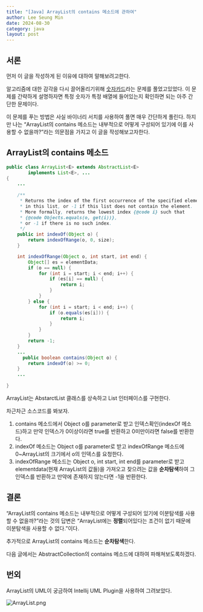 ```yaml
---
title: "[Java] ArrayList의 contains 메소드에 관하여"
author: Lee Seung Min
date: 2024-08-30
category: java
layout: post
---
```

## 서론

먼저 이 글을 작성하게 된 이유에 대하여 말해보려고한다.

알고리즘에 대한 감각을 다시 끌어올리기위해 [숫자카드]([https://www.acmicpc.net/problem/10815](https://www.acmicpc.net/problem/10815))라는 문제를 풀었고있었다. 이 문제를 간략하게 설명하자면 특정 숫자가 특정 배열에 들어있는지 확인하면 되는 아주 간단한 문제이다.

이 문제를 푸는 방법은 사실 바이너리 서치를 사용하여 풀면 매우 간단하게 풀린다. 하지만 나는 “ArrayList의 contains 메소드는 내부적으로 어떻게 구성되어 있기에 이를 사용할 수 없을까?”라는 의문점을 가지고 이 글을 작성해보고자한다.

## ArrayList의 contains 메소드

```java
public class ArrayList<E> extends AbstractList<E>
        implements List<E>, ...
{
    ...
    
    /**
     * Returns the index of the first occurrence of the specified element
     * in this list, or -1 if this list does not contain the element.
     * More formally, returns the lowest index {@code i} such that
     * {@code Objects.equals(o, get(i))},
     * or -1 if there is no such index.
     */
    public int indexOf(Object o) {
        return indexOfRange(o, 0, size);
    }

    int indexOfRange(Object o, int start, int end) {
        Object[] es = elementData;
        if (o == null) {
            for (int i = start; i < end; i++) {
                if (es[i] == null) {
                    return i;
                }
            }
        } else {
            for (int i = start; i < end; i++) {
                if (o.equals(es[i])) {
                    return i;
                }
            }
        }
        return -1;
    }
    ...
	  public boolean contains(Object o) {
        return indexOf(o) >= 0;
    }
    ...
    
}
```

ArrayList는 AbstarctList 클래스를 상속하고 List 인터페이스를 구현한다.

차근차근 소스코드를 봐보자.

1. contains 메소드에서 Object o를 parameter로 받고 인덱스확인(indexOf 메소드)하고 만약 인덱스가 0이상이라면 true를 반환하고 0미만이라면 false를 반환한다.
2. indexOf 메소드는 Object o를 parameter로 받고 indexOfRange 메소드에 0~ArrayList의 크기에서 o의 인덱스를 요청한다.
3. indexOfRange 메소드는 Object o, int start, int end를 parameter로 받고 elementdata(현재 ArrayList의 값들)을 가져오고 찾으려는 값을 **순차탐색**하여 그 인덱스를 반환하고 만약에 존재하지 않는다면 -1을 반환한다.

## 결론

“ArrayList의 contains 메소드는 내부적으로 어떻게 구성되어 있기에 이분탐색를 사용할 수 없을까?”라는 것의 답변은 “ArrayList에는 **정렬**되어있다는 조건이 없기 때문에 이분탐색을 사용할 수 없다.”이다.

추가적으로 ArrayList의 contains 메소드는 **순차탐색**한다.

다음 글에서는 AbstractCollection의 contains 메소드에 대하여 파해쳐보도록하겠다.

## 번외

ArrayList의 UML이 궁금하여 Intellij UML Plugin을 사용하여 그려보았다.

![ArrayList.png]({{site.baseurl}}/assets/java/ArrayList.png)